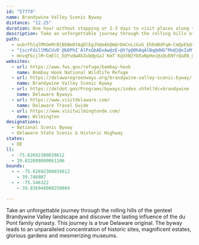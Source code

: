 ```yaml
---
id: "57779"
name: Brandywine Valley Scenic Byway
distance: "12.25"
duration: One hour without stopping or 2-3 days to visit places along the byway.
description: Take an unforgettable journey through the rolling hills of the genteel Brandywine Valley landscape and discover the lasting influence of the du Pont family dynasty. This journey is a true Delaware original. The byway leads to an unparalleled concentration of historic sites, magnificent estates, glorious gardens and mesmerizing museums.
path:
  - oubrFh{qlMhOeMrB{BbBeDtAgDlEgJh@eAh@m@rDmCnLcGxG_EhEmBdFqA~Cm@pEk@~M_Cj_@{F|ImA`Ew@rC{@rFiBtDuA`IaDbAg@rAk@n@UjBw@tDuA\MnAg@p@SPIlHoC~L{Ef@QRIh@S`C}@vFwB`C_ApEkBnAm@PI|@c@bBu@zBy@~@]x@Wf@QlAg@~TaIlC}@|EsAfA]VMNCHCvEiCtKaHd@k@xFgEPAnA_AhHeGl@c@XQz@u@`EkDzIeJjG{Kh@cAxAaCr@eA`BmBvAmBd@k@f@i@
  - "{scrFdillMbCUvD`@bDPhI`AlPxGbADxAw@zE~@V?p@OhAqAlBq@dHG^Mn@}@nIoMfI{Kd@yARmBnA{Fb@c@rCiElEyEdLyJp@g@`DgAdAs@`AoAt@i@bBi@b@@TOv@w@XEPMTMVEV@zLnA~StAhE`BzAp@x@\\`@Nr@Rf@Lp@TxA`@h@D\\CTE~A[^K\\YZ[RY^g@n@ZnBt@h_@bKvEjA|@F`SsBtMgAfGw@lTmAtu@yG`HMrXMlCFjAh@BBVZTb@R`@NZ"
  - mnvqFbijlM~CmElC_E@Yv@wAbZub@pGaJ`KmT`KqShN}YbEaNpHec@z@uENYr@aEN_@vCyDlIgJ|ByCdEuE~@iDnAaE`A}CjAwDhBeGhAgD
websites:
  - url: https://www.fws.gov/refuge/bombay-hook
    name: Bombay Hook National Wildlife Refuge
  - url: https://delawaregreenways.org/brandywine-valley-scenic-byway/
    name: Brandywine Valley Scenic Byway
  - url: https://deldot.gov/Programs/byways/index.shtml?dc=brandywine
    name: Delaware Byways
  - url: https://www.visitdelaware.com/
    name: Delaware Travel Guide
  - url: https://www.visitwilmingtonde.com/
    name: Wilmington
designations:
  - National Scenic Byway
  - Delaware State Scenic & Historic Highway
states:
  - DE
ll:
  - -75.62692300039612
  - 39.832088000061106
bounds:
  - - -75.62692300039612
    - 39.746087
  - - -75.546322
    - 39.836948000250004

---
```


Take an unforgettable journey through the rolling hills of the genteel Brandywine Valley landscape and discover the lasting influence of the du Pont family dynasty. This journey is a true Delaware original. The byway leads to an unparalleled concentration of historic sites, magnificent estates, glorious gardens and mesmerizing museums.

